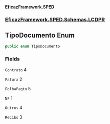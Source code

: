 #### [EficazFramework.SPED](EficazFrameworkSPED.md 'EficazFramework SPED')
### [EficazFramework.SPED.Schemas.LCDPR](EficazFramework.SPED.Schemas.LCDPR.md 'EficazFramework.SPED.Schemas.LCDPR')

## TipoDocumento Enum

```csharp
public enum TipoDocumento
```
### Fields

<a name='EficazFramework.SPED.Schemas.LCDPR.TipoDocumento.Contrato'></a>

`Contrato` 4

<a name='EficazFramework.SPED.Schemas.LCDPR.TipoDocumento.Fatura'></a>

`Fatura` 2

<a name='EficazFramework.SPED.Schemas.LCDPR.TipoDocumento.FolhaPagto'></a>

`FolhaPagto` 5

<a name='EficazFramework.SPED.Schemas.LCDPR.TipoDocumento.NF'></a>

`NF` 1

<a name='EficazFramework.SPED.Schemas.LCDPR.TipoDocumento.Outros'></a>

`Outros` 4

<a name='EficazFramework.SPED.Schemas.LCDPR.TipoDocumento.Recibo'></a>

`Recibo` 3